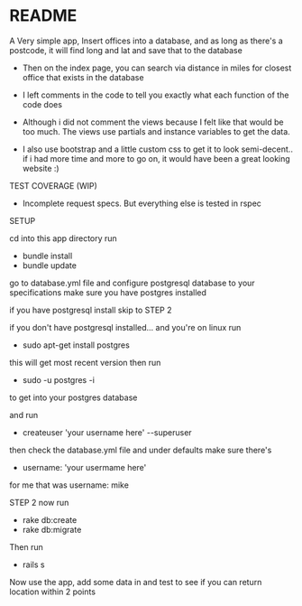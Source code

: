 # README


A Very simple app, Insert offices into a database, and as long as there's a postcode, it will find long and lat and save that to the database

* Then on the index page, you can search via distance in miles for closest office that exists in the database

* I left comments in the code to tell you exactly what each function of the code does

* Although i did not comment the views because I felt like that would be too much. The views use partials and instance variables to get the data.

* I also use bootstrap and a little custom css to get it to look semi-decent.. if i had more time and more to go on, it would have been a great looking website :)

TEST COVERAGE (WIP)

* Incomplete request specs. But everything else is tested in rspec

SETUP

cd into this app directory
run
* bundle install
* bundle update

go to database.yml file and configure postgresql database to your specifications
make sure you have postgres installed

if you have postgresql install skip to STEP 2

if you don't have postgresql installed... and you're on linux run

* sudo apt-get install postgres

this will get most recent version
then run

* sudo -u postgres -i

to get into your postgres database

and run

* createuser 'your username here' --superuser

then check the database.yml file and under defaults make sure there's
* username: 'your usermame here'

for me that was username: mike

STEP 2
now run 
* rake db:create
* rake db:migrate

Then run 

* rails s

Now use the app, add some data in and test to see if you can return location within 2 points

